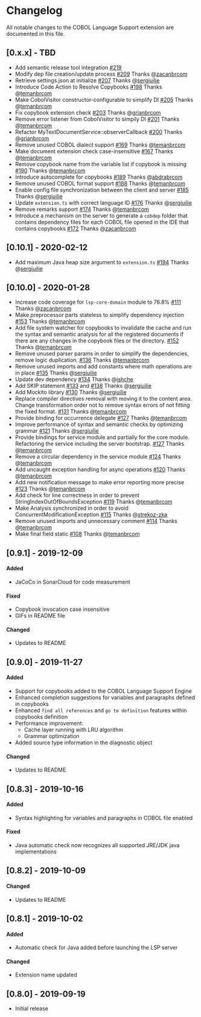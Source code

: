 # Changelog

All notable changes to the COBOL Language Support extension are documented in this file.

## [0.x.x] - TBD
- Add semantic release tool integration [#219](https://github.com/eclipse/che-che4z-lsp-for-cobol/pull/219)
- Modify dep file creation/update process [#209](https://github.com/eclipse/che-che4z-lsp-for-cobol/pull/209) Thanks @[zacanbrcom](https://github.com/zacanbrcom)
- Retrieve settings.json at initialize [#207](https://github.com/eclipse/che-che4z-lsp-for-cobol/pull/207) Thanks @[sergiuilie](https://github.com/sergiuilie)
- Introduce Code Action to Resolve Copybooks [#198](https://github.com/eclipse/che-che4z-lsp-for-cobol/pull/198) Thanks @[temanbrcom](https://github.com/temanbrcom)
- Make CobolVisitor constructor-configurable to simplify DI [#205](https://github.com/eclipse/che-che4z-lsp-for-cobol/pull/205) Thanks @[temanbrcom](https://github.com/temanbrcom)
- Fix copybook extension check [#203](https://github.com/eclipse/che-che4z-lsp-for-cobol/pull/203) Thanks @[grianbrcom](https://github.com/grianbrcom)
- Remove error listener from CobolVisitor to simpily DI [#201](https://github.com/eclipse/che-che4z-lsp-for-cobol/pull/201) Thanks @[temanbrcom](https://github.com/temanbrcom)
- Refactor MyTextDocumentService::observerCallback [#200](https://github.com/eclipse/che-che4z-lsp-for-cobol/pull/200) Thanks @[grianbrcom](https://github.com/grianbrcom)
- Remove unused COBOL dialect support [#169](https://github.com/eclipse/che-che4z-lsp-for-cobol/pull/169) Thanks @[temanbrcom](https://github.com/temanbrcom)
- Make document extension check case-insensitive [#167](https://github.com/eclipse/che-che4z-lsp-for-cobol/pull/167) Thanks @[temanbrcom](https://github.com/temanbrcom)
- Remove copybook name from the variable list if copybook is missing [#190](https://github.com/eclipse/che-che4z-lsp-for-cobol/pull/190) Thanks @[temanbrcom](https://github.com/temanbrcom)
- Introduce autocomplete for copybooks [#189](https://github.com/eclipse/che-che4z-lsp-for-cobol/pull/189) Thanks @[abdrabrcom](https://github.com/abdrabrcom)
- Remove unused COBOL format support [#188](https://github.com/eclipse/che-che4z-lsp-for-cobol/pull/188) Thanks @[temanbrcom](https://github.com/temanbrcom)
- Enable config file synchronization between the client and server [#185](https://github.com/eclipse/che-che4z-lsp-for-cobol/pull/185) Thanks @[sergiuilie](https://github.com/sergiuilie)
- Update `extension.ts` with correct language ID [#176](https://github.com/eclipse/che-che4z-lsp-for-cobol/pull/176) Thanks @[sergiuilie](https://github.com/sergiuilie)
- Remove remarks support [#174](https://github.com/eclipse/che-che4z-lsp-for-cobol/pull/174) Thanks @[temanbrcom](https://github.com/temanbrcom)
- Introduce a mechanism on the server to generate a `cobdep` folder that contains dependency files for each COBOL file opened in the IDE that contains copybooks [#172](https://github.com/eclipse/che-che4z-lsp-for-cobol/pull/172) Thanks @[zacanbrcom](https://github.com/zacanbrcom)

## [0.10.1] - 2020-02-12

- Add maximum Java heap size argument to `extension.ts` [#194](https://github.com/eclipse/che-che4z-lsp-for-cobol/issues/194) Thanks @[sergiuilie](https://github.com/sergiuilie)

## [0.10.0] - 2020-01-28

- Increase code coverage for `lsp-core-domain` module to 76.8% [#111](https://github.com/eclipse/che-che4z-lsp-for-cobol/pull/111) Thanks @[zacanbrcom](https://github.com/zacanbrcom)
- Make preprocessor parts stateless to simplify dependency injection [#153](https://github.com/eclipse/che-che4z-lsp-for-cobol/pull/153) Thanks @[temanbrcom](https://github.com/temanbrcom)
- Add file system watcher for copybooks to invalidate the cache and run the syntax and semantic analysis for all the registered documents if there are any changes in the copybook files or the directory. [#152](https://github.com/eclipse/che-che4z-lsp-for-cobol/pull/152) Thanks @[temanbrcom](https://github.com/temanbrcom)
- Remove unused parser params in order to simplify the dependencies, remove logic duplication. [#136](https://github.com/eclipse/che-che4z-lsp-for-cobol/pull/136) Thanks @[temanbrcom](https://github.com/temanbrcom)
- Remove unused imports and add constants where math operations are in place [#135](https://github.com/eclipse/che-che4z-lsp-for-cobol/pull/135) Thanks @[sergiuilie](https://github.com/sergiuilie)
- Update dev dependency [#134](https://github.com/eclipse/che-che4z-lsp-for-cobol/pull/134) Thanks @[ishche](https://github.com/ishche)
- Add SKIP statement [#133](https://github.com/eclipse/che-che4z-lsp-for-cobol/pull/133) and [#138](https://github.com/eclipse/che-che4z-lsp-for-cobol/pull/138) Thanks @[sergiuilie](https://github.com/sergiuilie)
- Add Mockito library [#130](https://github.com/eclipse/che-che4z-lsp-for-cobol/pull/130) Thanks @[sergiuilie](https://github.com/sergiuilie)
- Replace compiler directives removal with moving it to the content area. Change transformation order not to remove syntax errors of not fitting the fixed format. [#131](https://github.com/eclipse/che-che4z-lsp-for-cobol/pull/131) Thanks @[temanbrcom](https://github.com/temanbrcom)
- Provide binding for occurrence delegate [#127](https://github.com/eclipse/che-che4z-lsp-for-cobol/pull/127) Thanks @[temanbrcom](https://github.com/temanbrcom)
- Improve performance of syntax and semantic checks by optimizing grammar [#121](https://github.com/eclipse/che-che4z-lsp-for-cobol/pull/121) Thanks @[sergiuilie](https://github.com/sergiuilie)
- Provide bindings for service module and partially for the core module. Refactoring the service including the server bootstrap. [#127](https://github.com/eclipse/che-che4z-lsp-for-cobol/pull/127) Thanks @[temanbrcom](https://github.com/temanbrcom)
- Remove a circular dependency in the service module [#124](https://github.com/eclipse/che-che4z-lsp-for-cobol/pull/124) Thanks @[temanbrcom](https://github.com/temanbrcom)
- Add uncaught exception handling for async operations [#120](https://github.com/eclipse/che-che4z-lsp-for-cobol/pull/120) Thanks @[temanbrcom](https://github.com/temanbrcom)
- Add new notification message to make error reporting more precise [#123](https://github.com/eclipse/che-che4z-lsp-for-cobol/pull/123) Thanks @[temanbrcom](https://github.com/temanbrcom)
- Add check for line correctness in order to prevent StringIndexOutOfBoundsException [#119](https://github.com/eclipse/che-che4z-lsp-for-cobol/pull/119) Thanks @[temanbrcom](https://github.com/temanbrcom)
- Make Analysis synchronized in order to avoid ConcurrentModificationException [#115](https://github.com/eclipse/che-che4z-lsp-for-cobol/pull/115) Thanks @[strekoz-zka](https://github.com/strekoz-zka)
- Remove unused imports and unnecessary comment [#114](https://github.com/eclipse/che-che4z-lsp-for-cobol/pull/114) Thanks @[temanbrcom](https://github.com/temanbrcom)
- Make final field static [#108](https://github.com/eclipse/che-che4z-lsp-for-cobol/pull/108) Thanks @[temanbrcom](https://github.com/temanbrcom)

## [0.9.1] - 2019-12-09

#### Added
- JaCoCo in SonarCloud for code measurement

#### Fixed
- Copybook invocation case insensitive
- GIFs in README file

#### Changed
- Updates to README

## [0.9.0] - 2019-11-27

#### Added
- Support for copybooks added to the COBOL Language Support Engine
- Enhanced completion suggestions for variables and paragraphs defined in copybooks
- Enhanced ```find all references``` and ```go to definition``` features within copybooks definition
- Performance improvement:
    - Cache layer running with LRU algorithm
    - Grammar optimization
- Added source type information in the diagnostic object

#### Changed
- Updates to README

## [0.8.3] - 2019-10-16

#### Added
- Syntax highlighting for variables and paragraphs in COBOL file enabled

#### Fixed
- Java automatic check now recognizes all supported JRE/JDK java implementations

## [0.8.2] - 2019-10-09

#### Changed
- Updates to README

## [0.8.1] - 2019-10-02

#### Added
- Automatic check for Java added before launching the LSP server

#### Changed
- Extension name updated

## [0.8.0] - 2019-09-19

- Initial release

